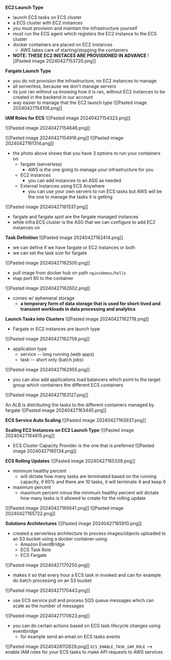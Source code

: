 **EC2 Launch Type**
- launch ECS tasks on ECS cluster
- a ECS cluster with EC2 instances
- you must provision and maintain the infrastructure yourself
- must run the ECS agent which registers the EC2 instance to the ECS cluster
- docker containers are placed on EC2 instances
	- AWS takes care of starting/stopping the containers
- **NOTE: THESE EC2 INSTACES ARE PROVISIONED IN ADVANCE**
![[Pasted image 20240427153720.png]]

**Fargate Launch Type**
- you do not provision the infrastructure, no EC2 instances to manage
- all serverless, because we don't manage servers
- its just ran without us knowing how it is ran, without EC2 instances to be created in the backend in our account
- way easier to manage that the EC2 launch type
![[Pasted image 20240427154106.png]]

**IAM Roles for ECS**
![[Pasted image 20240427154323.png]]

![[Pasted image 20240427154646.png]]
 
![[Pasted image 20240427154916.png]]
![[Pasted image 20240427161314.png]]
- the photo above shows that you have 3 options to run your containers on
	- fargate (serverless)
		- AWS is the one going to manage your infrastructure for you
	- EC2 instances
		- you can add instances to an ASG as needed
	- External Instances using ECS Anywhere
		- you can use your own servers to run ECS tasks but AWS will be the one to manage the tasks it is getting

![[Pasted image 20240427161537.png]]
- fargate and fargate spot are the fargate managed instances
- while infra ECS cluster is the ASG that we can configure to add EC2 instances on

**Task Definition**
![[Pasted image 20240427162414.png]]
- we can define if we have fargate or EC2 instances or both
- we can set the task size for fargate

![[Pasted image 20240427162500.png]]
- pull image from docker hub on path `nginxdemos/hello`
- map port 80 to the container

![[Pasted image 20240427162602.png]]
- comes w/ ephemeral storage
	- **a temporary form of data storage that is used for short-lived and transient workloads in data processing and analytics**

**Launch Tasks into Clusters**
![[Pasted image 20240427162718.png]]
- Fargate or EC2 instances are launch type

![[Pasted image 20240427162759.png]]
- application type
	- service -- long running (web apps)
	- task -- short only (batch jobs)

![[Pasted image 20240427162955.png]]
- you can also add applications load balancers which point to the target group which containers the different ECS containers

![[Pasted image 20240427163127.png]]

An ALB is distributing the tasks to the different containers managed by fargate
![[Pasted image 20240427163445.png]]

**ECS Service Auto Scaling**
![[Pasted image 20240427163937.png]]

**Scaling EC2 Instances on EC2 Launch Type**
![[Pasted image 20240427164815.png]]
- ECS Cluster Capacity Provider is the one that is preferred
![[Pasted image 20240427165134.png]]

**ECS Rolling Updates**
 ![[Pasted image 20240427165339.png]]
 - minimum healthy percent
	 - will dictate how many tasks are terminated based on the running capacity, if 60% and there are 10 tasks, it will terminate 4 and keep 6
- maximum percent
	- maximum percent minus the minimum healthy percent will dictate how many tasks is it allowed to create for the rolling update

![[Pasted image 20240427165641.png]]
![[Pasted image 20240427165722.png]]

**Solutions Architectures**
![[Pasted image 20240427165910.png]]
- created a serverless architecture to process images/objects uploaded to an S3 bucket using a docker container using:
	- Amazon EventBridge
	- ECS Task Role
	- ECS Fargate

![[Pasted image 20240427170250.png]]
- makes it so that every hour a ECS task in invoked and can for example do batch processing on an S3 bucket

![[Pasted image 20240427170443.png]]
- use ECS service poll and process SQS queue messages which can scale as the number of messages

![[Pasted image 20240427170623.png]]
- you can do certain actions based on ECS task lifecycle changes using eventbridge
	- for example send an email on ECS tasks events

![[Pasted image 20240428112629.png]]
`ECS_ENABLE_TASK_IAM_ROLE` --> enable IAM roles for your ECS tasks to make API requests to AWS services